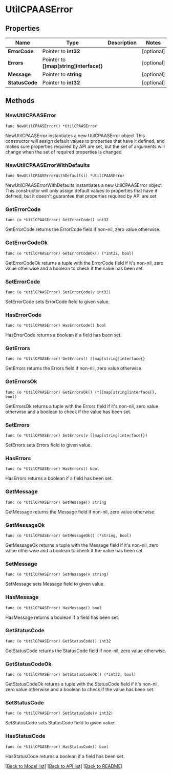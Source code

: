 # UtilCPAASError

## Properties

Name | Type | Description | Notes
------------ | ------------- | ------------- | -------------
**ErrorCode** | Pointer to **int32** |  | [optional] 
**Errors** | Pointer to **[]map[string]interface{}** |  | [optional] 
**Message** | Pointer to **string** |  | [optional] 
**StatusCode** | Pointer to **int32** |  | [optional] 

## Methods

### NewUtilCPAASError

`func NewUtilCPAASError() *UtilCPAASError`

NewUtilCPAASError instantiates a new UtilCPAASError object
This constructor will assign default values to properties that have it defined,
and makes sure properties required by API are set, but the set of arguments
will change when the set of required properties is changed

### NewUtilCPAASErrorWithDefaults

`func NewUtilCPAASErrorWithDefaults() *UtilCPAASError`

NewUtilCPAASErrorWithDefaults instantiates a new UtilCPAASError object
This constructor will only assign default values to properties that have it defined,
but it doesn't guarantee that properties required by API are set

### GetErrorCode

`func (o *UtilCPAASError) GetErrorCode() int32`

GetErrorCode returns the ErrorCode field if non-nil, zero value otherwise.

### GetErrorCodeOk

`func (o *UtilCPAASError) GetErrorCodeOk() (*int32, bool)`

GetErrorCodeOk returns a tuple with the ErrorCode field if it's non-nil, zero value otherwise
and a boolean to check if the value has been set.

### SetErrorCode

`func (o *UtilCPAASError) SetErrorCode(v int32)`

SetErrorCode sets ErrorCode field to given value.

### HasErrorCode

`func (o *UtilCPAASError) HasErrorCode() bool`

HasErrorCode returns a boolean if a field has been set.

### GetErrors

`func (o *UtilCPAASError) GetErrors() []map[string]interface{}`

GetErrors returns the Errors field if non-nil, zero value otherwise.

### GetErrorsOk

`func (o *UtilCPAASError) GetErrorsOk() (*[]map[string]interface{}, bool)`

GetErrorsOk returns a tuple with the Errors field if it's non-nil, zero value otherwise
and a boolean to check if the value has been set.

### SetErrors

`func (o *UtilCPAASError) SetErrors(v []map[string]interface{})`

SetErrors sets Errors field to given value.

### HasErrors

`func (o *UtilCPAASError) HasErrors() bool`

HasErrors returns a boolean if a field has been set.

### GetMessage

`func (o *UtilCPAASError) GetMessage() string`

GetMessage returns the Message field if non-nil, zero value otherwise.

### GetMessageOk

`func (o *UtilCPAASError) GetMessageOk() (*string, bool)`

GetMessageOk returns a tuple with the Message field if it's non-nil, zero value otherwise
and a boolean to check if the value has been set.

### SetMessage

`func (o *UtilCPAASError) SetMessage(v string)`

SetMessage sets Message field to given value.

### HasMessage

`func (o *UtilCPAASError) HasMessage() bool`

HasMessage returns a boolean if a field has been set.

### GetStatusCode

`func (o *UtilCPAASError) GetStatusCode() int32`

GetStatusCode returns the StatusCode field if non-nil, zero value otherwise.

### GetStatusCodeOk

`func (o *UtilCPAASError) GetStatusCodeOk() (*int32, bool)`

GetStatusCodeOk returns a tuple with the StatusCode field if it's non-nil, zero value otherwise
and a boolean to check if the value has been set.

### SetStatusCode

`func (o *UtilCPAASError) SetStatusCode(v int32)`

SetStatusCode sets StatusCode field to given value.

### HasStatusCode

`func (o *UtilCPAASError) HasStatusCode() bool`

HasStatusCode returns a boolean if a field has been set.


[[Back to Model list]](../README.md#documentation-for-models) [[Back to API list]](../README.md#documentation-for-api-endpoints) [[Back to README]](../README.md)


